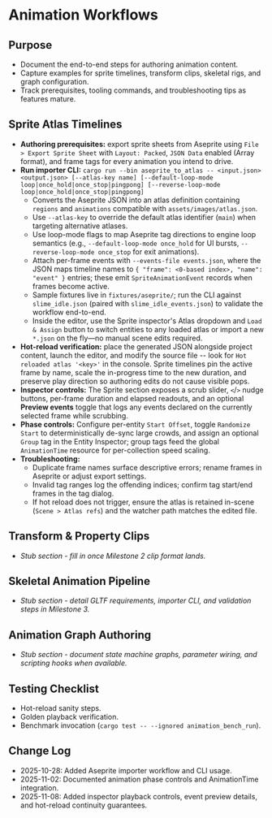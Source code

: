 # Animation Workflows

## Purpose
- Document the end-to-end steps for authoring animation content.
- Capture examples for sprite timelines, transform clips, skeletal rigs, and graph configuration.
- Track prerequisites, tooling commands, and troubleshooting tips as features mature.

## Sprite Atlas Timelines
- **Authoring prerequisites:** export sprite sheets from Aseprite using `File > Export Sprite Sheet` with `Layout: Packed`, `JSON Data` enabled (Array format), and frame tags for every animation you intend to drive.
- **Run importer CLI:** `cargo run --bin aseprite_to_atlas -- <input.json> <output.json> [--atlas-key name] [--default-loop-mode loop|once_hold|once_stop|pingpong] [--reverse-loop-mode loop|once_hold|once_stop|pingpong]`
  - Converts the Aseprite JSON into an atlas definition containing `regions` and `animations` compatible with `assets/images/atlas.json`.
  - Use `--atlas-key` to override the default atlas identifier (`main`) when targeting alternative atlases.
  - Use loop-mode flags to map Aseprite tag directions to engine loop semantics (e.g., `--default-loop-mode once_hold` for UI bursts, `--reverse-loop-mode once_stop` for exit animations).
  - Attach per-frame events with `--events-file events.json`, where the JSON maps timeline names to `{ "frame": <0-based index>, "name": "event" }` entries; these emit `SpriteAnimationEvent` records when frames become active.
  - Sample fixtures live in `fixtures/aseprite/`; run the CLI against `slime_idle.json` (paired with `slime_idle_events.json`) to validate the workflow end-to-end.
  - Inside the editor, use the Sprite inspector's Atlas dropdown and `Load & Assign` button to switch entities to any loaded atlas or import a new `*.json` on the fly—no manual scene edits required.
- **Hot-reload verification:** place the generated JSON alongside project content, launch the editor, and modify the source file -- look for `Hot reloaded atlas '<key>'` in the console. Sprite timelines pin the active frame by name, scale the in-progress time to the new duration, and preserve play direction so authoring edits do not cause visible pops.
- **Inspector controls:** The Sprite section exposes a scrub slider, `<`/`>` nudge buttons, per-frame duration and elapsed readouts, and an optional **Preview events** toggle that logs any events declared on the currently selected frame while scrubbing.
- **Phase controls:** Configure per-entity `Start Offset`, toggle `Randomize Start` to deterministically de-sync large crowds, and assign an optional `Group` tag in the Entity Inspector; group tags feed the global `AnimationTime` resource for per-collection speed scaling.
- **Troubleshooting:**
  - Duplicate frame names surface descriptive errors; rename frames in Aseprite or adjust export settings.
  - Invalid tag ranges log the offending indices; confirm tag start/end frames in the tag dialog.
  - If hot reload does not trigger, ensure the atlas is retained in-scene (`Scene > Atlas refs`) and the watcher path matches the edited file.

## Transform & Property Clips
- _Stub section - fill in once Milestone 2 clip format lands._

## Skeletal Animation Pipeline
- _Stub section - detail GLTF requirements, importer CLI, and validation steps in Milestone 3._

## Animation Graph Authoring
- _Stub section - document state machine graphs, parameter wiring, and scripting hooks when available._

## Testing Checklist
- Hot-reload sanity steps.
- Golden playback verification.
- Benchmark invocation (`cargo test -- --ignored animation_bench_run`).

## Change Log
- 2025-10-28: Added Aseprite importer workflow and CLI usage.
- 2025-11-02: Documented animation phase controls and AnimationTime integration.
- 2025-11-08: Added inspector playback controls, event preview details, and hot-reload continuity guarantees.
